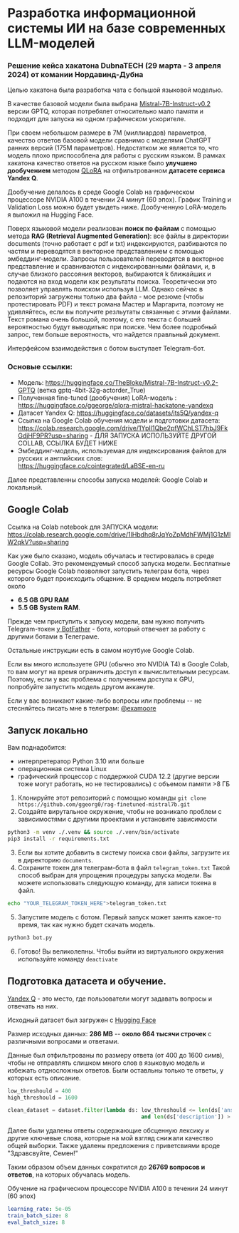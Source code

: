 # Разработка информационной системы ИИ на базе современных LLM-моделей
### Решение кейса хакатона DubnaTECH (29 марта - 3 апреля 2024) от комании Нордавинд-Дубна

Целью хакатона была разработка чата с большой языковой моделью. 

В качестве базовой модели была выбрана [Mistral-7B-Instruct-v0.2](https://huggingface.co/TheBloke/Mistral-7B-Instruct-v0.2-GPTQ) версии GPTQ, которая потребялет относительно мало памяти и подходит для запуска на одном графическом ускорителе. 

При своем небольшом размере в 7М (миллиардов) параметров, качество ответов базовой модели сравнимо с моделями ChatGPT ранних версий (175М параметров). Недостатком же является то, что модель плохо приспособлена для работы с русским языком. В рамках хакатона качество ответов на русском языке было **улучшено дообучением** методом [QLoRA](https://github.com/artidoro/qlora) на отфильтрованном **датасете сервиса Yandex Q**. 

Дообучение делалось в среде Google Colab на графическом процессоре NVIDIA A100 в течении 24 минут (60 эпох). График Training и Validation Loss можно будет увидеть ниже. Дообученную LoRA-модель я выложил на Hugging Face. 

Поверх языковой модели реализован **поиск по файлам** с помощью метода **RAG (Retrieval Augmented Generation)**: все файлы в директории documents (точно работает с pdf и txt) индексируются, разбиваются по частям и переводятся в векторное представлением с помощью эмбеддинг-модели.
Запросы пользователей переводятся в векторное представление и сравниваются с индексированными файлами, и, в случае близкого рассояния векторов, выбираются k ближайших и подаются на вход модели как результаты поиска. Теоретически это позволяет управлять поиском используя LLM.
Однако сейчас в репозиторий загружены только два файла - мое резюме (чтобы протестировать PDF) и текст романа Мастер и Маргарита, поэтому не удивляйтесь, если вы получите резльутаты связанные с этими файлами. Текст романа очень большой, поэтому, с его текста с большей вероятностью будут выводитьяс при поиске. Чем более подробный запрос, тем больше вероятность, что найдется правльный документ.

Интерфейсом взаимодействия с ботом выступает Telegram-бот.

### Основые ссылки:
- Модель: https://huggingface.co/TheBloke/Mistral-7B-Instruct-v0.2-GPTQ (ветка gptq-4bit-32g-actorder_True)
- Полученная fine-tuned (дообучения) LoRA-модель : https://huggingface.co/ggeorge/qlora-mistral-hackatone-yandexq
- Датасет Yandex Q: https://huggingface.co/datasets/its5Q/yandex-q
- Ссылка на Google Colab обучения модели и подготовки датасета: https://colab.research.google.com/drive/1YpIl1Qbe2pfWChLST7hbJ9FkGdjHF9PR?usp=sharing - ДЛЯ ЗАПУСКА ИСПОЛЬЗУЙТЕ ДРУГОЙ COLLAB, ССЫЛКА БУДЕТ НИЖЕ
- Эмбеддинг-модель, используемая для индексирования файлов для русских и английских слов: https://huggingface.co/cointegrated/LaBSE-en-ru

Далее представленны способы запуска моделей: Google Colab и локальный. 
## Google Colab

Ссылка на Colab notebook для ЗАПУСКА модели: https://colab.research.google.com/drive/1lHbdhq8rJqYoZpMdhFWMj1G1zMlW2qkV?usp=sharing

Как уже было сказано, модель обучалась и тестировалась в среде Google Collab.
Это рекомендуемый способ запуска модели. Бесплатные ресурсы Google Colab позволяют запустить телеграм бота, через которого будет происходить общение.
В среднем модель потребляет около 
- **6.5 GB GPU RAM**
- **5.5 GB System RAM**.

Прежде чем приступить к запуску модели, вам нужно получить Telegram-токен [у BotFather](https://t.me/BotFather) - бота, который отвечает за работу с другими ботами в Телеграме.    

Остальные инструкции есть в самом ноутбуке Google Colab.

Если вы много используете GPU (обычно это NVIDIA T4) в Google Colab, то вам могут на время ограничить доступ к вычислительным ресурсам. Поэтому, если у вас проблема с получением доступа к GPU, попробуйте запустить модель другом аккануте.

Если у вас возникают какие-либо вопросы или проблемы -- не стесняйтесь писать мне в телеграм: [@examoore](https://t.me/examoore)

## Запуск локально

Вам поднадобится:
- интерпретератор Python 3.10 или больше
- операционная система Linux
- графический процессор  с поддержкой CUDA 12.2 (другие версии тоже могут работать, но не тестировались) с объемом памяти >8 ГБ

1. Клонируйте этот репозиторий с помощью команды `git clone https://github.com/ggeorg0/rag-finetuned-mistral7b.git`
2. Создайте вирутальное окружение, чтобы не возникало проблем с зависимостями с другими проектами и установите зависимости
```bash
python3 -m venv ./.venv && source ./.venv/bin/activate
pip3 install -r requirements.txt
```
3. Если вы хотите добавить в систему поиска свои файлы, загрузите их в директорию `documents`.
4. Сохраните токен для телеграм-бота в файл `telegram_token.txt`  Такой способ выбран для упрощения процедуры запуска модели. Вы можете использовать следующую команду, для записи токена в файл. 
```bash
echo "YOUR_TELEGRAM_TOKEN_HERE">telegram_token.txt
```
5. Запустите модель с ботом. Первый запуск может занять какое-то время, так как нужно будет скачать модель. 
```bash
python3 bot.py
```
6. Готово! Вы великолепны. Чтобы выйти из виртуального окружения используйте команду `deactivate` 

## Подготовка датасета и обучение.
[Yandex Q](https://yandex.ru/q/) - это место, где пользователи могут задавать вопросы и отвечать на них. 

Исходный датасет был загружен с [Hugging Face](https://huggingface.co/datasets/its5Q/yandex-q)

Размер исходных данных: **286 MB** -- **около 664 тысячи строчек** с различными вопросами и ответами.


Данные был отфильтрованы по размеру ответа (от 400 до 1600 симв), чтобы не отправлять слишком много слов в языковую модель и избежать отдносложных ответов. Были оставльны только те ответы, у которых есть описание.

```python
low_threshould = 400
high_threshould = 1600

clean_dataset = dataset.filter(lambda ds: low_threshould <= len(ds['answer']) <= high_threshould
                                          and len(ds['description']) > 100)
```

Далее были удалены ответы содержающие обсценную лексику и другие ключевые слова, которые на мой взгляд снижали качество общей выборки. Также удалены предложения с приветсвиями вроде "Здравсвуйте, Семен!"

Таким образом объем данных сократился до **26769 вопросов и ответов**, на которых обучалась модель.

Обучение на графическом процессоре NVIDIA A100 в течении 24 минут (60 эпох)
```yaml
learning_rate: 5e-05
train_batch_size: 8
eval_batch_size: 8
```
